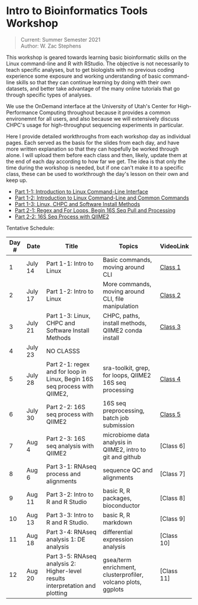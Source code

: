 # Intro to Bioinformatics Tools Workshop
> Current: Summer Semester 2021 \
> Author: W. Zac Stephens

This workshop is geared towards learning basic bioinformatic skills on the Linux command-line and R with RStudio. The objective is not necessarily to teach specific analyses, but to get biologists with no previous coding experience some exposure and working understanding of basic command-line skills so that they can continue learning by doing with their own datasets, and better take advantage of the many online tutorials that go through specific types of analyses.

We use the OnDemand interface at the University of Utah's Center for High-Performance Computing throughout because it provides a common environemnt for all users, and also because we will extensively discuss CHPC's usage for high-throughput sequencing experiments in particular.

Here I provide detailed workthroughs from each workshop day
as individual pages. Each served as the basis for the slides from each day, and have more written explanation so that they can hopefully be worked through alone. I will upload them before each class and then, likely, update them at the end of each day according to how far we get. The idea is that only the time during the workshop is needed, but if one can't make it to a specific class, these can be used to workthrough the day's lesson on their own and keep up.

- [Part 1-1: Introduction to Linux Command-Line Interface](https://github.com/wzacs1/BioinfWorkshop/blob/master/Workthroughs/Part1-1_IntroToLinuxCLI.md)
- [Part 1-2: Introduction to Linux Command-Line and Common Commands](https://github.com/wzacs1/BioinfWorkshop/blob/master/Workthroughs/Part1-2_IntroToLinux.md)
- [Part 1-3: Linux, CHPC and Software Install Methods](https://github.com/wzacs1/BioinfWorkshop/blob/master/Workthroughs/Part1-3_CHPCandLinuxContinued.md)
- [Part 2-1: Regex and For Loops, Begin 16S Seq Pull and Processing](https://github.com/wzacs1/BioinfWorkshop/blob/master/Workthroughs/Part2-1_SRAPull_16SseqProcessQiiime2.md)
- [Part 2-2: 16S Seq Process with QIIME2](https://github.com/wzacs1/BioinfWorkshop/blob/master/Workthroughs/Part2-2_16SseqProcessQiime2.md)

Tentative Schedule:

Day #  |  Date  | Title  | Topics | VideoLink
------ | ------ | ------ | ----- | -----
1 | July 14 | Part 1-1: Intro to Linux | Basic commands, moving around CLI |  [Class 1 ]( https://www.youtube.com/playlist?list=PL_Pe_9PaIEBN-MDiucIgx4sR1NLbneDDE)
2 | July 17 | Part 1-2: Intro to Linux | More commands, moving around CLI, file manipulation | [Class 2](https://www.youtube.com/watch?v=8xwjIng3LrE&list=PL_Pe_9PaIEBN-MDiucIgx4sR1NLbneDDE&index=2)
3 | July 21 | Part 1-3: Linux, CHPC and Software Install Methods |  CHPC, paths, install methods, QIIME2 conda install | [Class 3](https://www.youtube.com/playlist?list=PL_Pe_9PaIEBN-MDiucIgx4sR1NLbneDDE)
4 | July 23 | NO CLASSS |
5 | July 28 | Part 2-1: regex and for loop in Linux, Begin 16S seq process with QIIME2,  | sra-toolkit, grep, for loops, QIIME2 16S seq processing | [Class 4](https://www.youtube.com/watch?v=xfRUAr7F0BE&list=PL_Pe_9PaIEBN-MDiucIgx4sR1NLbneDDE&index=4)
6 | July 30 | Part 2-2: 16S seq process with QIIME2 | 16S seq preprocessing, batch job submission | [Class 5](https://www.youtube.com/watch?v=8xwjIng3LrE&list=PL_Pe_9PaIEBN-MDiucIgx4sR1NLbneDDE&index=5)
7 | Aug 4 | Part 2-3: 16S seq analysis with QIIME2 | microbiome data analysis in QIIME2, intro to git and github | [Class 6]
8 | Aug 6 | Part 3-1: RNAseq process and alignments | sequence QC and alignments | [Class 7]
9 | Aug 11 | Part 3-2: Intro to R and R Studio | basic R, R packages, bioconductor | [Class 8]
10 | Aug 13 | Part 3-3: Intro to R and R Studio. | basic R, R markdown | [Class 9]
11 | Aug 18 | Part 3-4: RNAseq analysis 1: DE analysis | differential expression analysis | [Class 10]
12 | Aug 20 | Part 3-5: RNAseq analysis 2: Higher-level results interpretation and plotting | gsea/term enrichment, clusterprofiler, volcano plots, ggplots | [Class 11]
